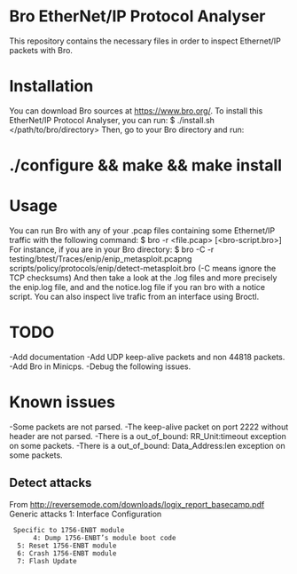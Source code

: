 # Bro EtherNet/IP Protocol Analyser #
This repository contains the necessary files in order to inspect Ethernet/IP
packets with Bro.

# Installation #
You can download Bro sources at https://www.bro.org/.
To install this EtherNet/IP Protocol Analyser, you can run:
   $ ./install.sh </path/to/bro/directory>
Then, go to your Bro directory and run:
   # ./configure && make && make install

# Usage #
You can run Bro with any of your .pcap files containing some Ethernet/IP
traffic with the following command:
    $ bro -r <file.pcap> [<bro-script.bro>]
For instance, if you are in your Bro directory:
    $ bro -C -r testing/btest/Traces/enip/enip_metasploit.pcapng scripts/policy/protocols/enip/detect-metasploit.bro
(-C means ignore the TCP checksums)
And then take a look at the .log files and more precisely the enip.log file, and
and the notice.log file if you ran bro with a notice script.
You can also inspect live trafic from an interface using Broctl.

# TODO #
-Add documentation
-Add UDP keep-alive packets and non 44818 packets.
-Add Bro in Minicps.
-Debug the following issues.

# Known issues #
-Some packets are not parsed.
-The keep-alive packet on port 2222 without header are not parsed.
-There is a out_of_bound: RR_Unit:timeout exception on some packets.
-There is a out_of_bound: Data_Address:len exception on some packets.

## Detect attacks ##
From http://reversemode.com/downloads/logix_report_basecamp.pdf
     Generic attacks
     	  1: Interface Configuration

     Specific to 1756-ENBT module
     	  4: Dump 1756-ENBT’s module boot code
	  5: Reset 1756-ENBT module
	  6: Crash 1756-ENBT module
	  7: Flash Update
